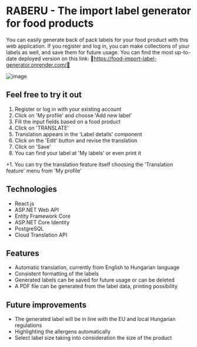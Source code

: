 # RABERU - The import label generator for food products

You can easily generate back of pack labels for your food product with this web application. If you register and log in, you can make collections of your labels as well, and save them for future usage.
You can find the most up-to-date deployed version on this link: 🌟https://food-import-label-generator.onrender.com/🌟

![image](https://github.com/mayu0126/food-import-label-generator/assets/117304817/4bd9b27c-a53a-41a6-8445-d27857ad5605)

## Feel free to try it out
1. Register or log in with your existing account
2. Click on 'My profile' and choose 'Add new label'
3. Fill the input fields based on a food product
4. Click on 'TRANSLATE'
5. Translation appears in the 'Label details' component
6. Click on the 'Edit' button and revise the translation
7. Click on 'Save'
8. You can find your label at 'My labels' or even print it

+1. You can try the translation feature itself choosing the 'Translation feature' menu from 'My profile'

## Technologies
- React.js
- ASP.NET Web API
- Entity Framework Core
- ASP.NET Core Identity
- PostgreSQL
- Cloud Translation API

## Features
- Automatic translation, currently from English to Hungarian language
- Consistent formatting of the labels
- Generated labels can be saved for future usage or can be deleted
- A PDF file can be generated from the label data, printing possibility

## Future improvements
- The generated label will be in line with the EU and local Hungarian regulations
- Highlighting the allergens automatically
- Select label size taking into consideration the size of the product
